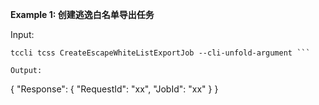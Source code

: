 **Example 1: 创建逃逸白名单导出任务**



Input: 

```
tccli tcss CreateEscapeWhiteListExportJob --cli-unfold-argument ```

Output: 
```
{
    "Response": {
        "RequestId": "xx",
        "JobId": "xx"
    }
}
```

